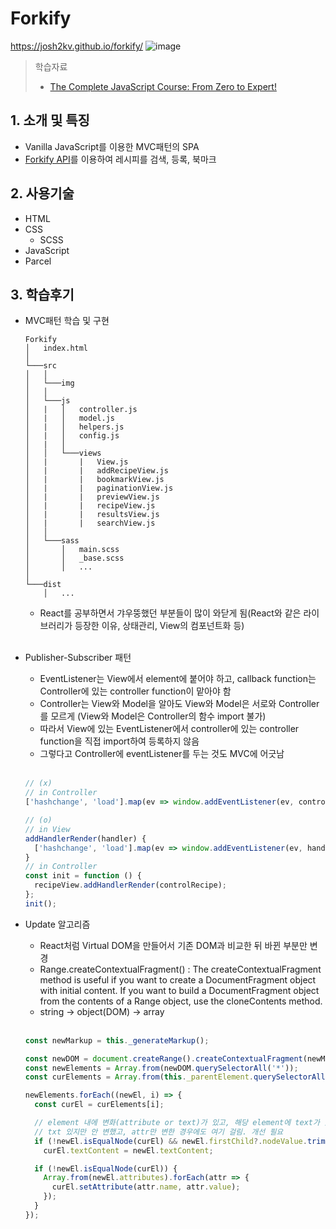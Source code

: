 # Forkify

https://josh2kv.github.io/forkify/
![image](https://user-images.githubusercontent.com/79514508/146728707-624debc0-05be-4687-ac1f-fd6de9e1434e.png)

> 학습자료
>
> - [The Complete JavaScript Course: From Zero to Expert!][1]

## 1. 소개 및 특징

- Vanilla JavaScript를 이용한 MVC패턴의 SPA
- [Forkify API][2]를 이용하여 레시피를 검색, 등록, 북마크

## 2. 사용기술

- HTML
- CSS
  - SCSS
- JavaScript
- Parcel

## 3. 학습후기

- MVC패턴 학습 및 구현

  ```
  Forkify
  │   index.html
  │
  └───src
  │   │
  │   └───img
  │   │
  │   └───js
  │   |   │   controller.js
  │   |   │   model.js
  │   |   │   helpers.js
  │   |   │   config.js
  │   |   │
  │   │   └───views
  │   |       |   View.js
  │   |       |   addRecipeView.js
  │   |       |   bookmarkView.js
  │   |       |   paginationView.js
  │   |       |   previewView.js
  │   |       |   recipeView.js
  │   |       |   resultsView.js
  │   |       |   searchView.js
  │   │
  │   └───sass
  │       │   main.scss
  │       │   _base.scss
  │       │   ...
  │
  └───dist
      │   ...

  ```

  - React를 공부하면서 갸우뚱했던 부분들이 많이 와닫게 됨(React와 같은 라이브러리가 등장한 이유, 상태관리, View의 컴포넌트화 등)<br/><br/>

- Publisher-Subscriber 패턴

  - EventListener는 View에서 element에 붙어야 하고, callback function는 Controller에 있는 controller function이 맡아야 함
  - Controller는 View와 Model을 알아도 View와 Model은 서로와 Controller를 모르게 (View와 Model은 Controller의 함수 import 불가)
  - 따라서 View에 있는 EventListener에서 controller에 있는 controller function을 직접 import하여 등록하지 않음
  - 그렇다고 Controller에 eventListener를 두는 것도 MVC에 어긋남 <br/><br/>

  ```js
  // (x)
  // in Controller
  ['hashchange', 'load'].map(ev => window.addEventListener(ev, controlRecipe));

  // (o)
  // in View
  addHandlerRender(handler) {
    ['hashchange', 'load'].map(ev => window.addEventListener(ev, handler))
  }
  // in Controller
  const init = function () {
    recipeView.addHandlerRender(controlRecipe);
  };
  init();
  ```

- Update 알고리즘

  - React처럼 Virtual DOM을 만들어서 기존 DOM과 비교한 뒤 바뀐 부분만 변경
  - Range.createContextualFragment() : The createContextualFragment method is useful if you want to create a DocumentFragment object with initial content. If you want to build a DocumentFragment object from the contents of a Range object, use the cloneContents method.
  - string -> object(DOM) -> array<br/><br/>

  ```js
  const newMarkup = this._generateMarkup();

  const newDOM = document.createRange().createContextualFragment(newMarkup);
  const newElements = Array.from(newDOM.querySelectorAll('*'));
  const curElements = Array.from(this._parentElement.querySelectorAll('*'));

  newElements.forEach((newEl, i) => {
    const curEl = curElements[i];

    // element 내에 변화(attribute or text)가 있고, 해당 element에 text가 있는 경우
    // txt 있지만 안 변했고, attr만 변한 경우에도 여기 걸림. 개선 필요
    if (!newEl.isEqualNode(curEl) && newEl.firstChild?.nodeValue.trim() !== '')
      curEl.textContent = newEl.textContent;

    if (!newEl.isEqualNode(curEl)) {
      Array.from(newEl.attributes).forEach(attr => {
        curEl.setAttribute(attr.name, attr.value);
      });
    }
  });
  ```

[1]: https://www.udemy.com/course/the-complete-javascript-course/
[2]: https://forkify-api.herokuapp.com/v2
